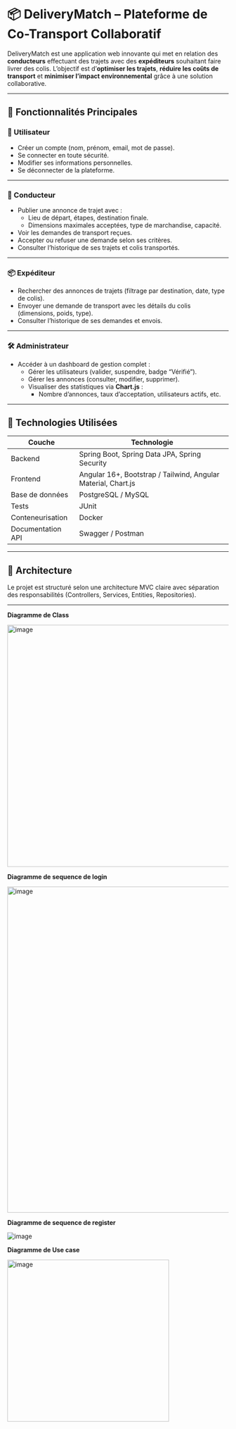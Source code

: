 # 📦 DeliveryMatch – Plateforme de Co-Transport Collaboratif

DeliveryMatch est une application web innovante qui met en relation des **conducteurs** effectuant des trajets avec des **expéditeurs** souhaitant faire livrer des colis. L’objectif est d’**optimiser les trajets**, **réduire les coûts de transport** et **minimiser l’impact environnemental** grâce à une solution collaborative.

---

## 🚀 Fonctionnalités Principales

### 👤 Utilisateur

- Créer un compte (nom, prénom, email, mot de passe).
- Se connecter en toute sécurité.
- Modifier ses informations personnelles.
- Se déconnecter de la plateforme.

---

### 🚚 Conducteur

- Publier une annonce de trajet avec :
  - Lieu de départ, étapes, destination finale.
  - Dimensions maximales acceptées, type de marchandise, capacité.
- Voir les demandes de transport reçues.
- Accepter ou refuser une demande selon ses critères.
- Consulter l’historique de ses trajets et colis transportés.

---

### 📦 Expéditeur

- Rechercher des annonces de trajets (filtrage par destination, date, type de colis).
- Envoyer une demande de transport avec les détails du colis (dimensions, poids, type).
- Consulter l’historique de ses demandes et envois.

---

### 🛠️ Administrateur

- Accéder à un dashboard de gestion complet :
  - Gérer les utilisateurs (valider, suspendre, badge “Vérifié”).
  - Gérer les annonces (consulter, modifier, supprimer).
  - Visualiser des statistiques via **Chart.js** :
    - Nombre d’annonces, taux d’acceptation, utilisateurs actifs, etc.

---

## 🧰 Technologies Utilisées

| Couche       | Technologie                         |
|--------------|-------------------------------------|
| Backend      | Spring Boot, Spring Data JPA, Spring Security |
| Frontend     | Angular 16+, Bootstrap / Tailwind, Angular Material, Chart.js |
| Base de données | PostgreSQL / MySQL               |
| Tests        | JUnit                               |
| Conteneurisation | Docker                          |
| Documentation API | Swagger / Postman              |

---

## 📂 Architecture

Le projet est structuré selon une architecture MVC claire avec séparation des responsabilités (Controllers, Services, Entities, Repositories).

---

**Diagramme de Class**

<img width="550" alt="image" src="https://github.com/user-attachments/assets/cd4d554c-7a77-45c9-89df-94d299f7ce68" />



**Diagramme de sequence de login**

<img width="741" alt="image" src="https://github.com/user-attachments/assets/3e64e5e9-1a25-4e6a-83bc-166fecb3253f" />


**Diagramme de sequence de register**


![image](https://github.com/user-attachments/assets/16ac94d8-ef43-42b2-95a3-26501001ea04)


**Diagramme de Use case**


<img width="368" alt="image" src="https://github.com/user-attachments/assets/1f247bf1-cf36-4047-ac0f-ebd9a31cf2f5" />




